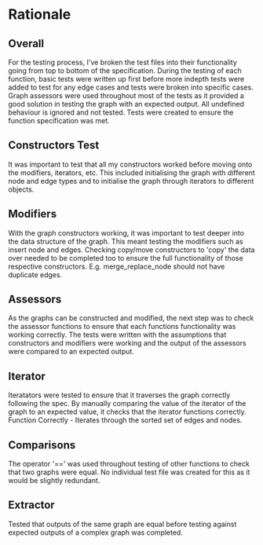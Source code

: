 Rationale
=========

Overall
-------
For the testing process, I've broken the test files into their functionality going from top to bottom of the specification. During the testing of each function, basic tests were written up first before more indepth tests were added to test for any edge cases and tests were broken into specific cases. Graph assessors were used throughout most of the tests as it provided a good solution in testing the graph with an expected output. All undefined behaviour is ignored and not tested.
Tests were created to ensure the function specification was met.

## Constructors Test
It was important to test that all my constructors worked before moving onto the modifiers, iterators,  etc. This included initialising the graph with different node and edge types and to initialise the graph through iterators to different objects.

## Modifiers
With the graph constructors working, it was important to test deeper into the data structure of the graph. This meant testing the modifiers such as insert node and edges. Checking copy/move constructors to 'copy' the data over needed to be completed too to ensure the full functionality of those respective constructors. E.g. merge_replace_node should not have duplicate edges.

## Assessors
As the graphs can be constructed and modified, the next step was to check the assessor functions to ensure that each functions functionality was working correctly. The tests were written with the assumptions that constructors and modifiers were working and the output of the assessors were compared to an expected output.

## Iterator
Iteratators were tested to ensure that it traverses the graph correctly following the spec. By manually comparing the value of the iterator of the graph to an expected value, it checks that the iterator functions correctly.
Function Correctly - Iterates through the sorted set of edges and nodes.

## Comparisons
The operator '==' was used throughout testing of other functions to check that two graphs were equal. No individual test file was created for this as it would be slightly redundant.

## Extractor
Tested that outputs of the same graph are equal before testing against expected outputs of a complex graph was completed.